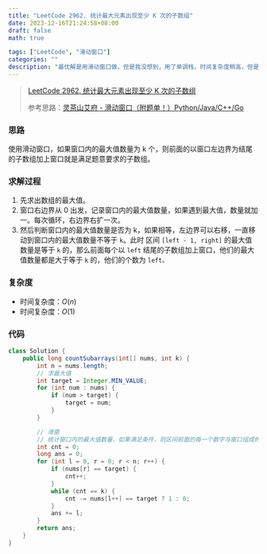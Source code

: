 ```yaml
---
title: "LeetCode 2962. 统计最大元素出现至少 K 次的子数组"
date: 2023-12-16T21:24:58+08:00
draft: false
math: true

tags: ["LeetCode", "滑动窗口"]
categories: ""
description: "最优解是用滑动窗口做，但是我没想到，用了单调栈，时间复杂度稍高，但是也过了。记录下灵神的滑动窗口解法。"
---
```


> [LeetCode 2962. 统计最大元素出现至少 K 次的子数组](https://leetcode.cn/problems/count-subarrays-where-max-element-appears-at-least-k-times/)
>
> 参考思路：[灵茶山艾府 - 滑动窗口（附题单！）Python/Java/C++/Go](https://leetcode.cn/problems/count-subarrays-where-max-element-appears-at-least-k-times/solutions/2560940/hua-dong-chuang-kou-fu-ti-dan-pythonjava-xvwg/)

### 思路

使用滑动窗口，如果窗口内的最大值数量为 k 个，则前面的以窗口左边界为结尾的子数组加上窗口就是满足题意要求的子数组。

### 求解过程

1. 先求出数组的最大值。
2. 窗口右边界从 0 出发，记录窗口内的最大值数量，如果遇到最大值，数量就加一。每次循环，右边界右扩一次。
3. 然后判断窗口内的最大值数量是否为 k，如果相等，左边界可以右移，一直移动到窗口内的最大值数量不等于 `k`。此时 区间 `[left - 1, right]` 的最大值数量是等于 `k` 的，那么前面每个以 `left` 结尾的子数组加上窗口，他们的最大值数量都是大于等于 `k` 的，他们的个数为 `left。`

### 复杂度

- 时间复杂度：$O(n)$
- 时间复杂度：$O(1)$

### 代码

```java
class Solution {
    public long countSubarrays(int[] nums, int k) {
        int n = nums.length;
        // 求最大值
        int target = Integer.MIN_VALUE;
        for (int num : nums) {
            if (num > target) {
                target = num;
            }
        }

        // 滑窗
        // 统计窗口内的最大值数量，如果满足条件，则区间前面的每一个数字与窗口组成的子数组都可以是满足要求的。
        int cnt = 0;
        long ans = 0;
        for (int l = 0, r = 0; r < n; r++) {
            if (nums[r] == target) {
                cnt++;
            }
            while (cnt == k) {
                cnt -= nums[l++] == target ? 1 : 0;
            }
            ans += l;
        }
        return ans;
    }
}
```